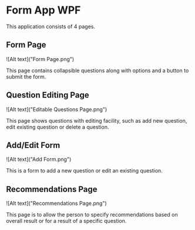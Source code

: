 # Form App WPF
This application consists of 4 pages. 

## Form Page

![Alt text]("Form Page.png")

This page contains collapsible questions along with options and a button to submit the form.

## Question Editing Page

![Alt text]("Editable Questions Page.png")

This page shows questions with editing facility, such as add new question, edit existing question or delete a question.

## Add/Edit Form

![Alt text]("Add Form.png")

This is a form to add a new question or edit an existing question.

## Recommendations Page

![Alt text]("Recommendations Page.png")

This page is to allow the person to specify recommendations based on overall result or for a result of a specific question.